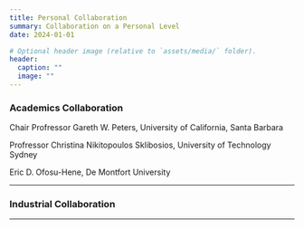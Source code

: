 ```yaml
---
title: Personal Collaboration
summary: Collaboration on a Personal Level
date: 2024-01-01

# Optional header image (relative to `assets/media/` folder).
header:
  caption: ""
  image: ""
---
```


<div style="font-size: 14px;">
  
### Academics Collaboration

Chair Profressor Gareth W. Peters, University of California, Santa Barbara

Profressor Christina Nikitopoulos Sklibosios, University of Technology Sydney

Eric D. Ofosu-Hene, De Montfort University
___

### Industrial Collaboration


___

</div>
